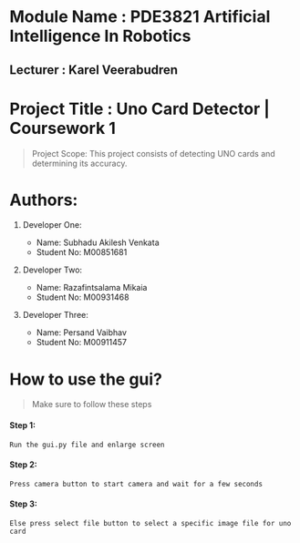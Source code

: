 # Module Name : PDE3821 Artificial Intelligence In Robotics

## Lecturer : Karel Veerabudren

# Project Title : Uno Card Detector | Coursework 1

> Project Scope:
> This project consists of detecting UNO cards and determining its accuracy.

# Authors:
1. Developer One:
    - Name: Subhadu Akilesh Venkata 
    - Student No: M00851681

2. Developer Two:
    - Name: Razafintsalama Mikaia
    - Student No: M00931468

3. Developer Three:
    - Name: Persand Vaibhav 
    - Student No: M00911457


# How to use the gui?
> Make sure to follow these steps

#### Step 1: 
    Run the gui.py file and enlarge screen
#### Step 2: 
    Press camera button to start camera and wait for a few seconds
#### Step 3: 
    Else press select file button to select a specific image file for uno card
